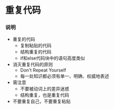 # 重复代码

### 说明
- 重复的代码
  - 复制粘贴的代码
  - 结构重复的代码
  - if和else代码块中的语句高度类似
- 消灭重复代码的原则
  - Don't Repeat Yourself
  - 每一处知识都必须有单一、明确、权威地表述
- 需注意
  - 不要被动词上的差异迷惑
  - 结构重复，也是重复代码
- 不要重复自己，不要重复粘贴
